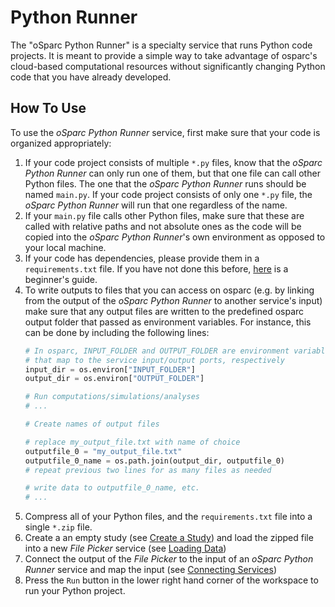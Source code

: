 # Python Runner

The "oSparc Python Runner" is a specialty service that runs Python code projects. It is meant to provide a simple way to take advantage of osparc's cloud-based computational resources without significantly changing Python code that you have already developed. 

## How To Use
To use the *oSparc Python Runner* service, first make sure that your code is organized appropriately:
1. If your code project consists of multiple ``*.py`` files, know that the *oSparc Python Runner* can only run one of them, but that one file can call other Python files. The one that the *oSparc Python Runner* runs should be named ``main.py``. If your code project consists of only one ``*.py`` file, the *oSparc Python Runner* will run that one regardless of the name.
2. If your ``main.py`` file calls other Python files, make sure that these are called with relative paths and not absolute ones as the code will be copied into the *oSparc Python Runner*'s own environment as opposed to your local machine. 
3. If your code has dependencies, please provide them in a ``requirements.txt`` file. If you have not done this before, [here](https://blog.usejournal.com/why-and-how-to-make-a-requirements-txt-f329c685181e) is a beginner's guide.  
4. To write outputs to files that you can access on osparc (e.g. by linking from the output of the *oSparc Python Runner* to another service's input) make sure that any output files are written to the predefined osparc output folder that passed as environment variables. For instance, this can be done by including the following lines:
    ```python
    # In osparc, INPUT_FOLDER and OUTPUT_FOLDER are environment variables 
    # that map to the service input/output ports, respectively
    input_dir = os.environ["INPUT_FOLDER"] 
    output_dir = os.environ["OUTPUT_FOLDER"]

    # Run computations/simulations/analyses
    # ...

    # Create names of output files

    # replace my_output_file.txt with name of choice
    outputfile_0 = "my_output_file.txt" 
    outputfile_0_name = os.path.join(output_dir, outputfile_0) 
    # repeat previous two lines for as many files as needed

    # write data to outputfile_0_name, etc.
    # ...
    ```
5. Compress all of your Python files, and the ``requirements.txt`` file into a single ``*.zip`` file. 
6. Create a an empty study (see [Create a Study](/docs/study_setup/create_study.md)) and load the zipped file into a new *File Picker* service (see [Loading Data](/docs/study_setup/loading_data/loading_data.md))
7. Connect the output of the *File Picker* to the input of an *oSparc Python Runner* service and map the input (see [Connecting Services](/docs/study_setup/connecting_services.md))
8. Press the ``Run`` button in the lower right hand corner of the workspace to run your Python project. 
